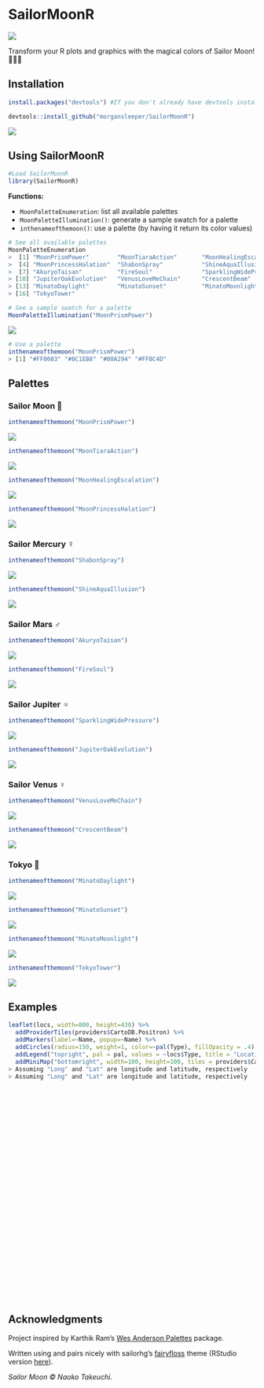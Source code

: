 SailorMoonR
================

![](skyline.jpg)

Transform your R plots and graphics with the magical colors of Sailor
Moon\!
🌙✨🌸

## Installation

``` r
install.packages("devtools") #If you don't already have devtools installed

devtools::install_github("morgansleeper/SailorMoonR")
```

![](luna.gif)

## Using SailorMoonR

``` r
#Load SailorMoonR
library(SailorMoonR)
```

**Functions:**

  - `MoonPaletteEnumeration`: list all available palettes
  - `MoonPaletteIllumination()`: generate a sample swatch for a palette
  - `inthenameofthemoon()`: use a palette (by having it return its color
    values)

<!-- end list -->

``` r
# See all available palettes
MoonPaletteEnumeration
>  [1] "MoonPrismPower"        "MoonTiaraAction"       "MoonHealingEscalation"
>  [4] "MoonPrincessHalation"  "ShabonSpray"           "ShineAquaIllusion"    
>  [7] "AkuryoTaisan"          "FireSoul"              "SparklingWidePressure"
> [10] "JupiterOakEvolution"   "VenusLoveMeChain"      "CrescentBeam"         
> [13] "MinatoDaylight"        "MinatoSunset"          "MinatoMoonlight"      
> [16] "TokyoTower"

# See a sample swatch for a palette
MoonPaletteIllumination("MoonPrismPower")
```

![](figures/usage2-1.png)<!-- -->

``` r
# Use a palette
inthenameofthemoon("MoonPrismPower")
> [1] "#FF0083" "#0C1EB8" "#00A294" "#FFBC4D"
```

## Palettes

### Sailor Moon 🌙

``` r
inthenameofthemoon("MoonPrismPower")
```

![](figures/palettes-1.png)

``` r
inthenameofthemoon("MoonTiaraAction")
```

![](figures/palettes-2.png)

``` r
inthenameofthemoon("MoonHealingEscalation")
```

![](figures/palettes-3.png)

``` r
inthenameofthemoon("MoonPrincessHalation")
```

![](figures/palettes-4.png)

### Sailor Mercury ☿

``` r
inthenameofthemoon("ShabonSpray")
```

![](figures/palettes-5.png)

``` r
inthenameofthemoon("ShineAquaIllusion")
```

![](figures/palettes-6.png)

### Sailor Mars ♂️

``` r
inthenameofthemoon("AkuryoTaisan")
```

![](figures/palettes-7.png)

``` r
inthenameofthemoon("FireSoul")
```

![](figures/palettes-8.png)

### Sailor Jupiter ♃

``` r
inthenameofthemoon("SparklingWidePressure")
```

![](figures/palettes-9.png)

``` r
inthenameofthemoon("JupiterOakEvolution")
```

![](figures/palettes-10.png)

### Sailor Venus ♀️

``` r
inthenameofthemoon("VenusLoveMeChain")
```

![](figures/palettes-11.png)

``` r
inthenameofthemoon("CrescentBeam")
```

![](figures/palettes-12.png)

### Tokyo 🌃

``` r
inthenameofthemoon("MinatoDaylight")
```

![](figures/palettes-13.png)

``` r
inthenameofthemoon("MinatoSunset")
```

![](figures/palettes-14.png)

``` r
inthenameofthemoon("MinatoMoonlight")
```

![](figures/palettes-15.png)

``` r
inthenameofthemoon("TokyoTower")
```

![](figures/palettes-16.png)

## Examples

``` r
leaflet(locs, width=800, height=430) %>%
  addProviderTiles(providers$CartoDB.Positron) %>%
  addMarkers(label=~Name, popup=~Name) %>%
  addCircles(radius=150, weight=1, color=~pal(Type), fillOpacity = .4) %>%
  addLegend("topright", pal = pal, values = ~locs$Type, title = "Location type", opacity = .4) %>%
  addMiniMap("bottomright", width=100, height=100, tiles = providers$CartoDB.Positron, toggleDisplay = TRUE)
> Assuming "Long" and "Lat" are longitude and latitude, respectively
> Assuming "Long" and "Lat" are longitude and latitude, respectively
```

<!--html_preserve-->

<div id="htmlwidget-28408c0a18bc193d84e5" class="leaflet html-widget" style="width:800px;height:430px;">

</div>

<script type="application/json" data-for="htmlwidget-28408c0a18bc193d84e5">{"x":{"options":{"crs":{"crsClass":"L.CRS.EPSG3857","code":null,"proj4def":null,"projectedBounds":null,"options":{}}},"calls":[{"method":"addProviderTiles","args":["CartoDB.Positron",null,null,{"errorTileUrl":"","noWrap":false,"detectRetina":false}]},{"method":"addMarkers","args":[[35.655775,35.654524,35.652894,35.65861,35.651252,35.656392],[139.737446,139.735494,139.731073,139.745447,139.726296,139.732962],null,null,null,{"interactive":true,"draggable":false,"keyboard":true,"title":"","alt":"","zIndexOffset":0,"opacity":1,"riseOnHover":false,"riseOffset":250},["Ichi-no-hashi Archway","Amishiro Park","Hikawa Jinja Shrine","Tokyo Tower","Arisugawa-no-Miya Memorial Park","Kurayami-zaka"],null,null,null,["Ichi-no-hashi Archway","Amishiro Park","Hikawa Jinja Shrine","Tokyo Tower","Arisugawa-no-Miya Memorial Park","Kurayami-zaka"],{"interactive":false,"permanent":false,"direction":"auto","opacity":1,"offset":[0,0],"textsize":"10px","textOnly":false,"className":"","sticky":true},null]},{"method":"addCircles","args":[[35.655775,35.654524,35.652894,35.65861,35.651252,35.656392],[139.737446,139.735494,139.731073,139.745447,139.726296,139.732962],150,null,null,{"interactive":true,"className":"","stroke":true,"color":["#FFBC4D","#00A294","#FF0083","#FFBC4D","#00A294","#0C1EB8"],"weight":1,"opacity":0.5,"fill":true,"fillColor":["#FFBC4D","#00A294","#FF0083","#FFBC4D","#00A294","#0C1EB8"],"fillOpacity":0.4},null,null,null,{"interactive":false,"permanent":false,"direction":"auto","opacity":1,"offset":[0,0],"textsize":"10px","textOnly":false,"className":"","sticky":true},null,null]},{"method":"addLegend","args":[{"colors":["#FF0083","#0C1EB8","#00A294","#FFBC4D"],"labels":["Shrine","POI","Park","Landmark"],"na_color":null,"na_label":"NA","opacity":0.4,"position":"topright","type":"factor","title":"Location type","extra":null,"layerId":null,"className":"info legend","group":null}]},{"method":"addMiniMap","args":[null,"CartoDB.Positron","bottomright",100,100,19,19,-5,false,false,false,true,false,false,{"color":"#ff7800","weight":1,"clickable":false},{"color":"#000000","weight":1,"clickable":false,"opacity":0,"fillOpacity":0},{"hideText":"Hide MiniMap","showText":"Show MiniMap"},[]]}],"limits":{"lat":[35.651252,35.65861],"lng":[139.726296,139.745447]}},"evals":[],"jsHooks":[]}</script>

<!--/html_preserve-->

## Acknowledgments

Project inspired by Karthik Ram’s [Wes Anderson
Palettes](https://github.com/karthik/wesanderson) package.

Written using and pairs nicely with sailorhg’s
[fairyfloss](https://github.com/sailorhg/fairyfloss) theme (RStudio
version [here](https://github.com/gadenbuie/rsthemes)).

*Sailor Moon © Naoko Takeuchi.*
